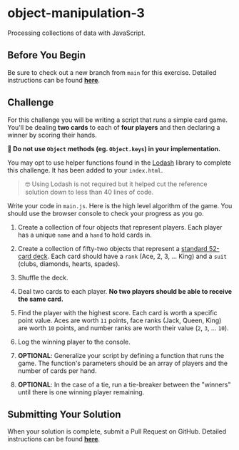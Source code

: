 # object-manipulation-3

Processing collections of data with JavaScript.

## Before You Begin

Be sure to check out a new branch from `main` for this exercise. Detailed instructions can be found [**here**](../../guides/starting-an-exercise).

## Challenge

For this challenge you will be writing a script that runs a simple card game. You'll be dealing **two cards** to each of **four players** and then declaring a winner by scoring their hands.

**🚨 Do not use `Object` methods (eg. `Object.keys`) in your implementation.**

You may opt to use helper functions found in the [Lodash](https://lodash.com/docs/4.17.15) library to complete this challenge. It has been added to your `index.html`.

> 🤓 Using Lodash is not required but it helped cut the reference solution down to less than 40 lines of code.

Write your code in `main.js`. Here is the high level algorithm of the game. You should use the browser console to check your progress as you go.

1. Create a collection of four objects that represent players. Each player has a unique `name` and a `hand` to hold cards in.

1. Create a collection of fifty-two objects that represent a [standard 52-card deck](https://en.wikipedia.org/wiki/Standard_52-card_deck). Each card should have a `rank` (Ace, 2, 3, ... King) and a `suit` (clubs, diamonds, hearts, spades).

1. Shuffle the deck.

1. Deal two cards to each player. **No two players should be able to receive the same card.**

1. Find the player with the highest score. Each card is worth a specific point value. Aces are worth `11` points, face ranks (Jack, Queen, King) are worth `10` points, and number ranks are worth their value (`2`, `3`, ... `10`).

1. Log the winning player to the console.

1. **OPTIONAL**: Generalize your script by defining a function that runs the game. The function's parameters should be an array of players and the number of cards per hand.

1. **OPTIONAL**: In the case of a tie, run a tie-breaker between the "winners" until there is one winning player remaining.

## Submitting Your Solution

When your solution is complete, submit a Pull Request on GitHub. Detailed instructions can be found [**here**](../../guides/submitting-your-solution).
